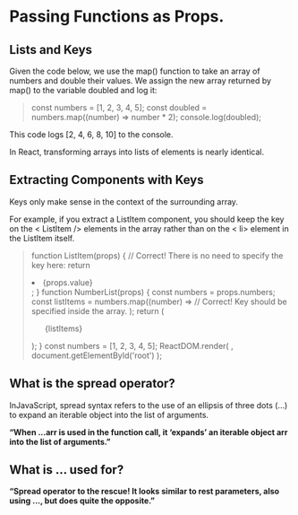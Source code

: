 # Passing Functions as Props.

## Lists and Keys
Given the code below, we use the map() function to take an array of numbers and double their values. We assign the new array returned by map() to the variable doubled and log it:
> const numbers = [1, 2, 3, 4, 5];
const doubled = numbers.map((number) => number * 2);
console.log(doubled);


This code logs [2, 4, 6, 8, 10] to the console.

In React, transforming arrays into lists of elements is nearly identical.

## Extracting Components with Keys
Keys only make sense in the context of the surrounding array.

For example, if you extract a ListItem component, you should keep the key on the < ListItem /> elements in the array rather than on the < li> element in the ListItem itself.

>function ListItem(props) {
  // Correct! There is no need to specify the key here:
  return <li>{props.value}</li>;
}
function NumberList(props) {
  const numbers = props.numbers;
  const listItems = numbers.map((number) =>
    // Correct! Key should be specified inside the array.
    <ListItem key={number.toString()} value={number} />
  );
  return (
    <ul>
      {listItems}
    </ul>
  );
}
const numbers = [1, 2, 3, 4, 5];
ReactDOM.render(
  <NumberList numbers={numbers} />,
  document.getElementById('root')
 );

 ## What is the spread operator?
InJavaScript, spread syntax refers to the use of an ellipsis of three dots (…) to expand an iterable object into the list of arguments.

**“When ...arr is used in the function call, it ‘expands’ an iterable object arr into the list of arguments.”**

## What is ... used for?

**“Spread operator to the rescue! It looks similar to rest parameters, also using ..., but does quite the opposite.”**

